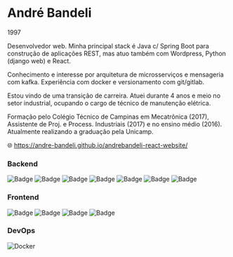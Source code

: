 # André Bandeli

1997

Desenvolvedor web. Minha principal stack é Java c/ Spring Boot para construção de aplicações REST, mas atuo também com Wordpress, Python (django web) e React.

Conhecimento e interesse por arquitetura de microsserviços e mensageria com kafka. Experiência com docker e versionamento com git/gitlab.

Estou vindo de uma transição de carreira. Atuei durante 4 anos e meio no setor industrial, ocupando o cargo de técnico de manutenção elétrica.

Formação pelo Colégio Técnico de Campinas em Mecatrônica (2017), Assistente de Proj. e Process. Industriais (2017) e no ensino médio (2016). Atualmente realizando a graduação pela Unicamp.

🌐 https://andre-bandeli.github.io/andrebandeli-react-website/

### Backend

![Badge](https://img.shields.io/badge/Java-ED8B00?style=for-the-badge&logo=java&logoColor=white)
![Badge](https://img.shields.io/badge/Spring-6DB33F?style=for-the-badge&logo=spring&logoColor=white)
![Badge](https://img.shields.io/badge/Python-14354C?style=for-the-badge&logo=python&logoColor=white)
![Badge](https://img.shields.io/badge/Django-092E20?style=for-the-badge&logo=django&logoColor=white)
![Badge](https://img.shields.io/badge/Wordpress-21759B?style=for-the-badge&logo=wordpress&logoColor=white)
![Badge](https://img.shields.io/badge/MySQL-00000F?style=for-the-badge&logo=mysql&logoColor=white)
![Badge](https://img.shields.io/badge/PostgreSQL-316192?style=for-the-badge&logo=postgresql&logoColor=white)

### Frontend

![Badge](https://img.shields.io/badge/React-20232A?style=for-the-badge&logo=react&logoColor=61DAFB)
![Badge](https://img.shields.io/badge/Bootstrap-563D7C?style=for-the-badge&logo=bootstrap&logoColor=white)
![Badge](https://img.shields.io/badge/Sass-CC6699?style=for-the-badge&logo=sass&logoColor=white)
![Badge](https://img.shields.io/badge/HTML5-E34F26?style=for-the-badge&logo=html5&logoColor=whit)


### DevOps

![Docker](https://img.shields.io/badge/docker-%230db7ed.svg?style=for-the-badge&logo=docker&logoColor=white)
